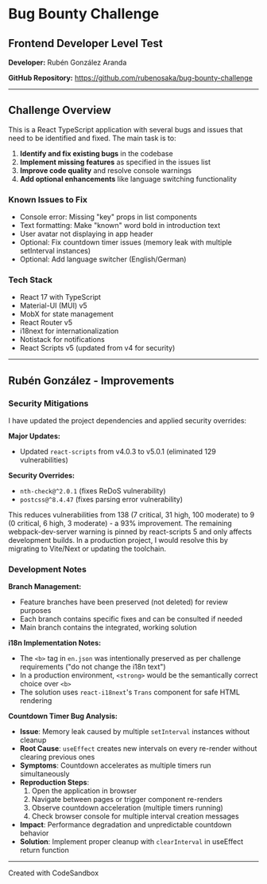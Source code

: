 # Bug Bounty Challenge

## Frontend Developer Level Test

**Developer:** Rubén González Aranda

**GitHub Repository:** https://github.com/rubenosaka/bug-bounty-challenge

---

## Challenge Overview

This is a React TypeScript application with several bugs and issues that need to be identified and fixed. The main task is to:

1. **Identify and fix existing bugs** in the codebase
2. **Implement missing features** as specified in the issues list
3. **Improve code quality** and resolve console warnings
4. **Add optional enhancements** like language switching functionality

### Known Issues to Fix

- Console error: Missing "key" props in list components
- Text formatting: Make "known" word bold in introduction text
- User avatar not displaying in app header
- Optional: Fix countdown timer issues (memory leak with multiple setInterval instances)
- Optional: Add language switcher (English/German)

### Tech Stack

- React 17 with TypeScript
- Material-UI (MUI) v5
- MobX for state management
- React Router v5
- i18next for internationalization
- Notistack for notifications
- React Scripts v5 (updated from v4 for security)

---

## Rubén González - Improvements

### Security Mitigations

I have updated the project dependencies and applied security overrides:

**Major Updates:**

- Updated `react-scripts` from v4.0.3 to v5.0.1 (eliminated 129 vulnerabilities)

**Security Overrides:**

- `nth-check@^2.0.1` (fixes ReDoS vulnerability)
- `postcss@^8.4.47` (fixes parsing error vulnerability)

This reduces vulnerabilities from 138 (7 critical, 31 high, 100 moderate) to 9 (0 critical, 6 high, 3 moderate) - a 93% improvement. The remaining webpack-dev-server warning is pinned by react-scripts 5 and only affects development builds. In a production project, I would resolve this by migrating to Vite/Next or updating the toolchain.

### Development Notes

**Branch Management:**

- Feature branches have been preserved (not deleted) for review purposes
- Each branch contains specific fixes and can be consulted if needed
- Main branch contains the integrated, working solution

**i18n Implementation Notes:**

- The `<b>` tag in `en.json` was intentionally preserved as per challenge requirements ("do not change the i18n text")
- In a production environment, `<strong>` would be the semantically correct choice over `<b>`
- The solution uses `react-i18next`'s `Trans` component for safe HTML rendering

**Countdown Timer Bug Analysis:**

- **Issue**: Memory leak caused by multiple `setInterval` instances without cleanup
- **Root Cause**: `useEffect` creates new intervals on every re-render without clearing previous ones
- **Symptoms**: Countdown accelerates as multiple timers run simultaneously
- **Reproduction Steps**:
  1. Open the application in browser
  2. Navigate between pages or trigger component re-renders
  3. Observe countdown acceleration (multiple timers running)
  4. Check browser console for multiple interval creation messages
- **Impact**: Performance degradation and unpredictable countdown behavior
- **Solution**: Implement proper cleanup with `clearInterval` in useEffect return function

---

Created with CodeSandbox
